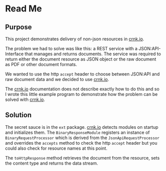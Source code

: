 # Read Me

## Purpose

This project demonstrates delivery of non-json resources in
[crnk.io](https://crnk.io).

The problem we had to solve was like this: a REST service
with a JSON:API-Interface that manages and returns documents.
The service was required to return either the document
resource as JSON object or the raw document as PDF or
other document formats.

We wanted to use the http `accept` header to choose between
JSON:API and raw document data and we decided to use
[crnk.io](https://crnk.io).

The [crnk.io](https://crnk.io) documentation does not
describe exactly how to do this and so I wrote this
little example program to demonstrate how the problem
can be solved with [crnk.io](https://crnk.io).

## Solution

The secret sauce is in the `ext` package. [crnk.io](https://crnk.io)
detects modules on startup and initializes them.
The `BinaryResponseModule` registers an instance
of `BinaryRequestProcessor` which is derived from the
`JsonApiRequestProcessor` and overrides the
`accepts` method to check the http `accept` header but you
could also check for resource names at this point.

The `toHttpResponse` method retrieves the document from
the resource, sets the content type and returns the data
stream.